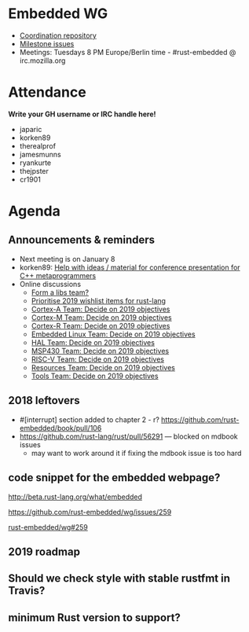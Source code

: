 # Embedded WG

- [Coordination repository](https://github.com/rust-embedded/wg)
- [Milestone issues](https://github.com/search?q=org%3Arust-embedded++is%3Aopen+milestone%3A2018&type=Issues)
- Meetings: Tuesdays 8 PM Europe/Berlin time - #rust-embedded @ irc.mozilla.org
# Attendance

**Write your GH username or IRC handle here!**

- japaric
- korken89
- therealprof
- jamesmunns
- ryankurte
- thejpster
- cr1901


# Agenda


## Announcements & reminders
- Next meeting is on January 8
- korken89: [Help with ideas / material for conference presentation for C++ metaprogrammers](https://github.com/rust-embedded/wg/issues/281)
- Online discussions
  - [Form a libs team?](https://github.com/rust-embedded/wg/issues/266)
  - [Prioritise 2019 wishlist items for rust-lang](https://github.com/rust-embedded/wg/issues/269)
  - [Cortex-A Team: Decide on 2019 objectives](https://github.com/rust-embedded/wg/issues/270)
  - [Cortex-M Team: Decide on 2019 objectives](https://github.com/rust-embedded/wg/issues/271)
  - [Cortex-R Team: Decide on 2019 objectives](https://github.com/rust-embedded/wg/issues/272)
  - [Embedded Linux Team: Decide on 2019 objectives](https://github.com/rust-embedded/wg/issues/273)
  - [HAL Team: Decide on 2019 objectives](https://github.com/rust-embedded/wg/issues/274)
  - [MSP430 Team: Decide on 2019 objectives](https://github.com/rust-embedded/wg/issues/275)
  - [RISC-V Team: Decide on 2019 objectives](https://github.com/rust-embedded/wg/issues/276)
  - [Resources Team: Decide on 2019 objectives](https://github.com/rust-embedded/wg/issues/277)
  - [Tools Team: Decide on 2019 objectives](https://github.com/rust-embedded/wg/issues/278)
## 2018 leftovers
- #[interrupt] section added to chapter 2 - r? https://github.com/rust-embedded/book/pull/106
- https://github.com/rust-lang/rust/pull/56291 — blocked on mdbook issues
  - may want to work around it if fixing the mdbook issue is too hard
## code snippet for the embedded webpage?

http://beta.rust-lang.org/what/embedded

https://github.com/rust-embedded/wg/issues/259


[rust-embedded/wg#259](https://github.com/rust-embedded/wg/issues/259)


## 2019 roadmap


## Should we check style with stable rustfmt in Travis?


## minimum Rust version to support?

